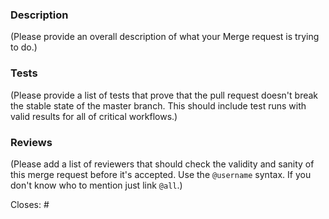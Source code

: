 ### Description
(Please provide an overall description of what your Merge request is trying to
do.)

### Tests
(Please provide a list of tests that prove that the pull
request doesn't break the stable state of the master branch. This should
include test runs with valid results for all of critical workflows.)

### Reviews
(Please add a list of reviewers that should check the validity and sanity of
this merge request before it's accepted. Use the `@username` syntax. If you
don't know who to mention just link `@all`.)

Closes: #
